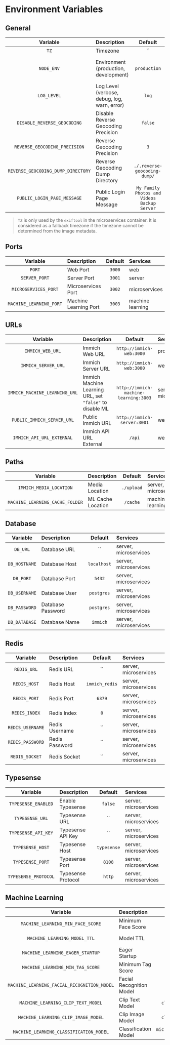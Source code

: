 # Environment Variables

## General

|              Variable              | Description                                  |                   Default                   | Services                                |
| :--------------------------------: | :------------------------------------------- | :-----------------------------------------: | :-------------------------------------- |
|                `TZ`                | Timezone                                     |                     ``                      | microservices                           |
|             `NODE_ENV`             | Environment (production, development)        |                `production`                 | server, microservices, machine learning |
|            `LOG_LEVEL`             | Log Level (verbose, debug, log, warn, error) |                    `log`                    | server, microservices                   |
|    `DISABLE_REVERSE_GEOCODING`     | Disable Reverse Geocoding Precision          |                   `false`                   | microservices                           |
|   `REVERSE_GEOCODING_PRECISION`    | Reverse Geocoding Precision                  |                     `3`                     | microservices                           |
| `REVERSE_GEOCODING_DUMP_DIRECTORY` | Reverse Geocoding Dump Directory             |        `./.reverse-geocoding-dump/`         | microservices                           |
|    `PUBLIC_LOGIN_PAGE_MESSAGE`     | Public Login Page Message                    | `My Family Photos and Videos Backup Server` | web                                     |

> `TZ` is only used by the `exiftool` in the microservices container.
> It is considered as a fallback timezone if the timezone cannot be determined from the image metadata.

## Ports

|        Variable         | Description           | Default | Services         |
| :---------------------: | :-------------------- | :-----: | :--------------- |
|         `PORT`          | Web Port              | `3000`  | web              |
|      `SERVER_PORT`      | Server Port           | `3001`  | server           |
|  `MICROSERVICES_PORT`   | Microservices Port    | `3002`  | microservices    |
| `MACHINE_LEARNING_PORT` | Machine Learning Port | `3003`  | machine learning |

## URLs

|           Variable            | Description                                              |                Default                | Services              |
| :---------------------------: | :------------------------------------------------------- | :-----------------------------------: | :-------------------- |
|       `IMMICH_WEB_URL`        | Immich Web URL                                           |       `http://immich-web:3000`        | proxy                 |
|      `IMMICH_SERVER_URL`      | Immich Server URL                                        |       `http://immich-web:3000`        | web, proxy            |
| `IMMICH_MACHINE_LEARNING_URL` | Immich Machine Learning URL, set `"false"` to disable ML | `http://immich-machine-learning:3003` | server, microservices |
|  `PUBLIC_IMMICH_SERVER_URL`   | Public Immich URL                                        |      `http://immich-server:3001`      | web                   |
|   `IMMICH_API_URL_EXTERNAL`   | Immich API URL External                                  |                `/api`                 | web                   |

## Paths

|            Variable             | Description       |  Default   | Services              |
| :-----------------------------: | :---------------- | :--------: | :-------------------- |
|     `IMMICH_MEDIA_LOCATION`     | Media Location    | `./upload` | server, microservices |
| `MACHINE_LEARNING_CACHE_FOLDER` | ML Cache Location |  `/cache`  | machine learning      |

## Database

|   Variable    | Description       |   Default   | Services              |
| :-----------: | :---------------- | :---------: | :-------------------- |
|   `DB_URL`    | Database URL      |     ``      | server, microservices |
| `DB_HOSTNAME` | Database Host     | `localhost` | server, microservices |
|   `DB_PORT`   | Database Port     |   `5432`    | server, microservices |
| `DB_USERNAME` | Database User     | `postgres`  | server, microservices |
| `DB_PASSWORD` | Database Password | `postgres`  | server, microservices |
| `DB_DATABASE` | Database Name     |  `immich`   | server, microservices |

## Redis

|     Variable     | Description    |    Default     | Services              |
| :--------------: | :------------- | :------------: | :-------------------- |
|   `REDIS_URL`    | Redis URL      |       ``       | server, microservices |
|   `REDIS_HOST`   | Redis Host     | `immich_redis` | server, microservices |
|   `REDIS_PORT`   | Redis Port     |     `6379`     | server, microservices |
|  `REDIS_INDEX`   | Redis Index    |      `0`       | server, microservices |
| `REDIS_USERNAME` | Redis Username |       ``       | server, microservices |
| `REDIS_PASSWORD` | Redis Password |       ``       | server, microservices |
|  `REDIS_SOCKET`  | Redis Socket   |       ``       | server, microservices |

## Typesense

|       Variable       | Description        |   Default   | Services              |
| :------------------: | :----------------- | :---------: | :-------------------- |
| `TYPESENSE_ENABLED`  | Enable Typesense   |   `false`   | server, microservices |
|   `TYPESENSE_URL`    | Typesense URL      |     ``      | server, microservices |
| `TYPESENSE_API_KEY`  | Typesense API Key  |     ``      | server, microservices |
|   `TYPESENSE_HOST`   | Typesense Host     | `typesense` | server, microservices |
|   `TYPESENSE_PORT`   | Typesense Port     |   `8108`    | server, microservices |
| `TYPESENSE_PROTOCOL` | Typesense Protocol |   `http`    | server, microservices |

## Machine Learning

|                  Variable                   | Description              |        Default        | Services         |
| :-----------------------------------------: | :----------------------- | :-------------------: | :--------------- |
|      `MACHINE_LEARNING_MIN_FACE_SCORE`      | Minimum Face Score       |         `0.7`         | machine learning |
|        `MACHINE_LEARNING_MODEL_TTL`         | Model TTL                |         `300`         | machine learning |
|      `MACHINE_LEARNING_EAGER_STARTUP`       | Eager Startup            |        `true`         | machine learning |
|      `MACHINE_LEARNING_MIN_TAG_SCORE`       | Minimum Tag Score        |         `0.9`         | machine learning |
| `MACHINE_LEARNING_FACIAL_RECOGNITION_MODEL` | Facial Recognition Model |      `buffalo_l`      | machine learning |
|     `MACHINE_LEARNING_CLIP_TEXT_MODEL`      | Clip Text Model          |    `clip-ViT-B-32`    | machine learning |
|     `MACHINE_LEARNING_CLIP_IMAGE_MODEL`     | Clip Image Model         |    `clip-ViT-B-32`    | machine learning |
|   `MACHINE_LEARNING_CLASSIFICATION_MODEL`   | Classification Model     | `microsoft/resnet-50` | machine learning |
